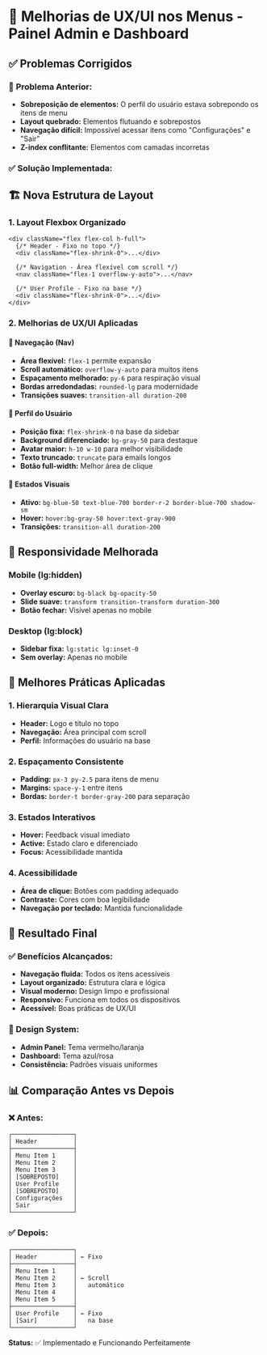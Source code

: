 # 🎨 Melhorias de UX/UI nos Menus - Painel Admin e Dashboard

## ✅ **Problemas Corrigidos**

### 🚫 **Problema Anterior:**
- **Sobreposição de elementos:** O perfil do usuário estava sobrepondo os itens de menu
- **Layout quebrado:** Elementos flutuando e sobrepostos
- **Navegação difícil:** Impossível acessar itens como "Configurações" e "Sair"
- **Z-index conflitante:** Elementos com camadas incorretas

### ✅ **Solução Implementada:**

## 🏗️ **Nova Estrutura de Layout**

### **1. Layout Flexbox Organizado**
```tsx
<div className="flex flex-col h-full">
  {/* Header - Fixo no topo */}
  <div className="flex-shrink-0">...</div>
  
  {/* Navigation - Área flexível com scroll */}
  <nav className="flex-1 overflow-y-auto">...</nav>
  
  {/* User Profile - Fixo na base */}
  <div className="flex-shrink-0">...</div>
</div>
```

### **2. Melhorias de UX/UI Aplicadas**

#### **🎯 Navegação (Nav)**
- **Área flexível:** `flex-1` permite expansão
- **Scroll automático:** `overflow-y-auto` para muitos itens
- **Espaçamento melhorado:** `py-6` para respiração visual
- **Bordas arredondadas:** `rounded-lg` para modernidade
- **Transições suaves:** `transition-all duration-200`

#### **👤 Perfil do Usuário**
- **Posição fixa:** `flex-shrink-0` na base da sidebar
- **Background diferenciado:** `bg-gray-50` para destaque
- **Avatar maior:** `h-10 w-10` para melhor visibilidade
- **Texto truncado:** `truncate` para emails longos
- **Botão full-width:** Melhor área de clique

#### **🎨 Estados Visuais**
- **Ativo:** `bg-blue-50 text-blue-700 border-r-2 border-blue-700 shadow-sm`
- **Hover:** `hover:bg-gray-50 hover:text-gray-900`
- **Transições:** `transition-all duration-200`

## 📱 **Responsividade Melhorada**

### **Mobile (lg:hidden)**
- **Overlay escuro:** `bg-black bg-opacity-50`
- **Slide suave:** `transform transition-transform duration-300`
- **Botão fechar:** Visível apenas no mobile

### **Desktop (lg:block)**
- **Sidebar fixa:** `lg:static lg:inset-0`
- **Sem overlay:** Apenas no mobile

## 🎯 **Melhores Práticas Aplicadas**

### **1. Hierarquia Visual Clara**
- **Header:** Logo e título no topo
- **Navegação:** Área principal com scroll
- **Perfil:** Informações do usuário na base

### **2. Espaçamento Consistente**
- **Padding:** `px-3 py-2.5` para itens de menu
- **Margins:** `space-y-1` entre itens
- **Bordas:** `border-t border-gray-200` para separação

### **3. Estados Interativos**
- **Hover:** Feedback visual imediato
- **Active:** Estado claro e diferenciado
- **Focus:** Acessibilidade mantida

### **4. Acessibilidade**
- **Área de clique:** Botões com padding adequado
- **Contraste:** Cores com boa legibilidade
- **Navegação por teclado:** Mantida funcionalidade

## 🚀 **Resultado Final**

### **✅ Benefícios Alcançados:**
- **Navegação fluida:** Todos os itens acessíveis
- **Layout organizado:** Estrutura clara e lógica
- **Visual moderno:** Design limpo e profissional
- **Responsivo:** Funciona em todos os dispositivos
- **Acessível:** Boas práticas de UX/UI

### **🎨 Design System:**
- **Admin Panel:** Tema vermelho/laranja
- **Dashboard:** Tema azul/rosa
- **Consistência:** Padrões visuais uniformes

## 📊 **Comparação Antes vs Depois**

### **❌ Antes:**
```
┌─────────────────┐
│ Header          │
├─────────────────┤
│ Menu Item 1     │
│ Menu Item 2     │
│ Menu Item 3     │
│ [SOBREPOSTO]    │
│ User Profile    │
│ [SOBREPOSTO]    │
│ Configurações   │
│ Sair            │
└─────────────────┘
```

### **✅ Depois:**
```
┌─────────────────┐
│ Header          │ ← Fixo
├─────────────────┤
│ Menu Item 1     │
│ Menu Item 2     │ ← Scroll
│ Menu Item 3     │   automático
│ Menu Item 4     │
│ Menu Item 5     │
├─────────────────┤
│ User Profile    │ ← Fixo
│ [Sair]          │   na base
└─────────────────┘
```

**Status:** ✅ Implementado e Funcionando Perfeitamente
